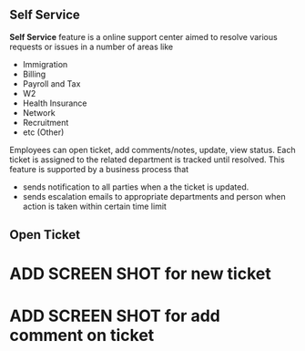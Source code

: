 Self Service
---------

**Self Service** feature is a online support center aimed to resolve various requests or issues in a number of areas like

- Immigration
- Billing
- Payroll and Tax
- W2
- Health Insurance
- Network
- Recruitment
- etc (Other)

Employees can open ticket, add comments/notes, update, view status.
Each ticket is assigned to the related department is tracked until resolved.
This feature is supported by a business process that

- sends notification to all parties when a the ticket is updated.
- sends escalation emails to appropriate departments and person when action is taken within certain time limit

Open Ticket
----------

# ADD SCREEN SHOT for new ticket

# ADD SCREEN SHOT for add comment on ticket